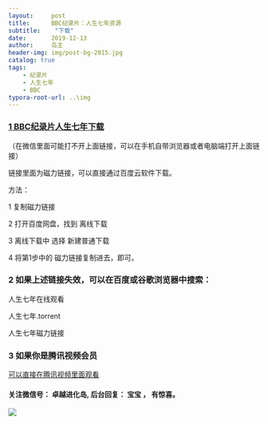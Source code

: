 ```yaml
---
layout:     post
title:      BBC纪录片：人生七年资源
subtitle:    "下载"
date:       2019-12-13
author:     岛主
header-img: img/post-bg-2015.jpg
catalog: true
tags:
    - 纪录片
    - 人生七年
    - BBC
typora-root-url: ..\img
---
```




###  [1 BBC纪录片人生七年下载](https://www.dybee.tv/84194.html#normalDown)

（在微信里面可能打不开上面链接，可以在手机自带浏览器或者电脑端打开上面链接）

链接里面为磁力链接，可以直接通过百度云软件下载。

方法：

1 复制磁力链接

2 打开百度网盘，找到 离线下载

3 离线下载中 选择 新建普通下载

4 将第1步中的 磁力链接复制进去，即可。



### 2 如果上述链接失效，可以在百度或谷歌浏览器中搜索：

人生七年在线观看 

人生七年.torrent

人生七年磁力链接



### 3 如果你是腾讯视频会员

[可以直接在腾讯视频里面观看](https://v.qq.com/x/cover/fh87amml4j6fivp.html)



#### 关注微信号：  卓越进化岛,  后台回复： 宝宝  ， 有惊喜。

![](/jinhuadao1.png)
